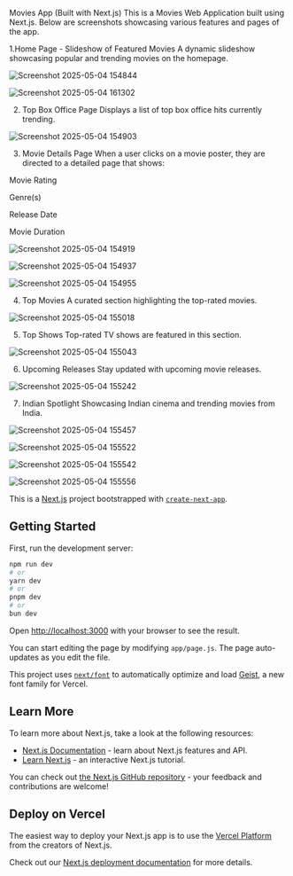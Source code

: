 Movies App (Built with Next.js)
This is a Movies Web Application built using Next.js. Below are screenshots showcasing various features and pages of the app.

1.Home Page - Slideshow of Featured Movies
A dynamic slideshow showcasing popular and trending movies on the homepage.

![Screenshot 2025-05-04 154844](https://github.com/user-attachments/assets/018d4580-a566-4787-9026-e6382b3dffe8)


![Screenshot 2025-05-04 161302](https://github.com/user-attachments/assets/63ee94c9-6c97-4924-a65f-989050c10247)


2. Top Box Office Page
Displays a list of top box office hits currently trending.


![Screenshot 2025-05-04 154903](https://github.com/user-attachments/assets/ca9696d6-98d4-4fa2-bdce-f4763452528e)


3. Movie Details Page
When a user clicks on a movie poster, they are directed to a detailed page that shows:

Movie Rating

Genre(s)

Release Date

Movie Duration


![Screenshot 2025-05-04 154919](https://github.com/user-attachments/assets/96804766-f61b-4b78-86a0-44c6d03c7a02)


![Screenshot 2025-05-04 154937](https://github.com/user-attachments/assets/c1985a5c-1808-4064-b551-d85717772351)


![Screenshot 2025-05-04 154955](https://github.com/user-attachments/assets/367923af-7eb7-4a46-b8a2-43d3c13a9d9f)


4. Top Movies
A curated section highlighting the top-rated movies.


![Screenshot 2025-05-04 155018](https://github.com/user-attachments/assets/16e098ef-4323-4dd4-a228-bf4289bd222f)

5. Top Shows
Top-rated TV shows are featured in this section.


![Screenshot 2025-05-04 155043](https://github.com/user-attachments/assets/57914a65-1ee7-4c35-9489-c3dd1a74e8c2)

6. Upcoming Releases
Stay updated with upcoming movie releases.


![Screenshot 2025-05-04 155242](https://github.com/user-attachments/assets/95d2aa95-a610-4e9d-acd9-f6e510c7c28b)

7. Indian Spotlight
Showcasing Indian cinema and trending movies from India.

![Screenshot 2025-05-04 155457](https://github.com/user-attachments/assets/42cff106-ecfd-4396-9578-806cb7079e08)


![Screenshot 2025-05-04 155522](https://github.com/user-attachments/assets/4e3429dd-ed88-41ae-83ec-a06c93779cf1)


![Screenshot 2025-05-04 155542](https://github.com/user-attachments/assets/4bc3fce7-06f9-41ac-aead-2008fcee2b12)



![Screenshot 2025-05-04 155556](https://github.com/user-attachments/assets/865d9842-6bea-46c5-abc4-82b97edf632e)






This is a [Next.js](https://nextjs.org) project bootstrapped with [`create-next-app`](https://github.com/vercel/next.js/tree/canary/packages/create-next-app).

## Getting Started

First, run the development server:

```bash
npm run dev
# or
yarn dev
# or
pnpm dev
# or
bun dev
```

Open [http://localhost:3000](http://localhost:3000) with your browser to see the result.

You can start editing the page by modifying `app/page.js`. The page auto-updates as you edit the file.

This project uses [`next/font`](https://nextjs.org/docs/app/building-your-application/optimizing/fonts) to automatically optimize and load [Geist](https://vercel.com/font), a new font family for Vercel.

## Learn More

To learn more about Next.js, take a look at the following resources:

- [Next.js Documentation](https://nextjs.org/docs) - learn about Next.js features and API.
- [Learn Next.js](https://nextjs.org/learn) - an interactive Next.js tutorial.

You can check out [the Next.js GitHub repository](https://github.com/vercel/next.js) - your feedback and contributions are welcome!

## Deploy on Vercel

The easiest way to deploy your Next.js app is to use the [Vercel Platform](https://vercel.com/new?utm_medium=default-template&filter=next.js&utm_source=create-next-app&utm_campaign=create-next-app-readme) from the creators of Next.js.

Check out our [Next.js deployment documentation](https://nextjs.org/docs/app/building-your-application/deploying) for more details.



